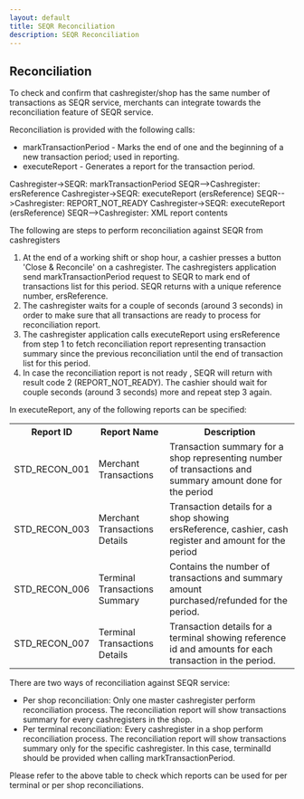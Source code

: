 ```yaml
---
layout: default
title: SEQR Reconciliation
description: SEQR Reconciliation
---
```


## Reconciliation

To check and confirm that cashregister/shop has the same number of transactions
as SEQR service, merchants can integrate towards the reconciliation feature of
SEQR service.

Reconciliation is provided with the following calls:

* markTransactionPeriod - Marks the end of one and the beginning of a new 
transaction period; used in reporting. 
* executeReport - Generates a report for the transaction period. 


<div class="diagram">
Cashregister->SEQR: markTransactionPeriod
SEQR-->Cashregister: ersReference
Cashregister->SEQR: executeReport (ersReference)
SEQR-->Cashregister: REPORT_NOT_READY
Cashregister->SEQR: executeReport (ersReference)
SEQR-->Cashregister: XML report contents
</div>

<script>
 $(".diagram").sequenceDiagram({theme: 'hand'});
</script>

The following are steps to perform reconciliation against SEQR from cashregisters

1. At the end of a working shift or shop hour, a cashier presses a button 'Close & Reconcile' on a cashregister.
The cashregisters application send markTransactionPeriod request to SEQR to mark end of transactions list
for this period. SEQR returns with a unique reference number, ersReference.
2. The cashregister waits for a couple of seconds (around 3 seconds) in order to make sure that all
transactions are ready to process for reconciliation report.
3. The cashregister application calls executeReport using ersReference from step 1 to fetch reconciliation report
representing transaction summary since the previous reconciliation until the end of transaction list for this
period.
4. In case the reconciliation report is not ready , SEQR will return with result code 2
(REPORT_NOT_READY). The cashier should wait for couple seconds (around 3 seconds) more and repeat
step 3 again.

In executeReport, any of the following reports can be specified:


<table>
<tr><th>Report ID</th><th>Report Name</th><th>Description</th></tr>


<tr><td>STD_RECON_001</td>
    <td>Merchant Transactions</td>
    <td>Transaction summary for a shop representing number 
of transactions and summary amount done for the 
period 
</td></tr>


<tr><td>STD_RECON_003</td>
    <td>Merchant Transactions Details</td><td>Transaction details for a shop
showing ersReference, cashier,
cash register and amount for the
period
</td></tr>

<tr><td>STD_RECON_006</td>
    <td>Terminal Transactions Summary</td><td>Contains the number 
of transactions and summary amount purchased/refunded for the 
period. </td></tr>
<tr><td>STD_RECON_007</td><td>Terminal Transactions Details</td>
    <td>Transaction details for a terminal showing reference 
id and amounts for each transaction in the period. 
</td></tr>



</table>

There are two ways of reconciliation against SEQR service:

* Per shop reconciliation: Only one master cashregister perform reconciliation process. The reconciliation
report will show transactions summary for every cashregisters in the shop.
* Per terminal reconciliation: Every cashregister in a shop perform reconciliation process. The reconciliation
report will show transactions summary only for the specific cashregister. In this case, terminalId
should be provided when calling markTransactionPeriod.

Please refer to the above table to check which reports can be used for per terminal
or per shop reconciliations.

